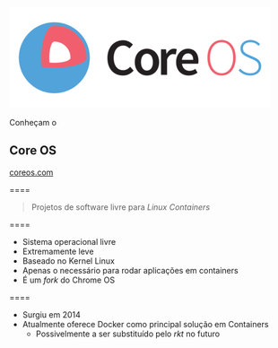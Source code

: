 ![core-os](img/logos/core-os.png) <!-- .element: class="no-border no-background" -->

Conheçam o

## Core OS

[coreos.com](https://coreos.com)

====

> Projetos de software livre para _Linux Containers_

====

- Sistema operacional livre
- Extremamente leve
- Baseado no Kernel Linux
- Apenas o necessário para rodar aplicações em containers
- É um _fork_ do Chrome OS

====

- Surgiu em 2014
- Atualmente oferece Docker como principal solução em Containers
    + Possivelmente a ser substituído pelo _rkt_ no futuro
